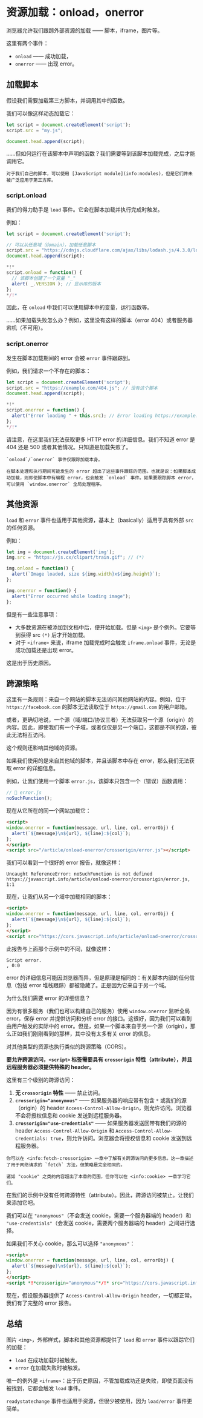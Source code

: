 # 资源加载：onload，onerror

浏览器允许我们跟踪外部资源的加载 —— 脚本，iframe，图片等。

这里有两个事件：

- `onload` —— 成功加载，
- `onerror` —— 出现 error。

## 加载脚本

假设我们需要加载第三方脚本，并调用其中的函数。

我们可以像这样动态加载它：

```js
let script = document.createElement('script');
script.src = "my.js";

document.head.append(script);
```

……但如何运行在该脚本中声明的函数？我们需要等到该脚本加载完成，之后才能调用它。

```smart
对于我们自己的脚本，可以使用 [JavaScript module](info:modules)，但是它们并未被广泛应用于第三方库。
```

### script.onload

我们的得力助手是 `load` 事件。它会在脚本加载并执行完成时触发。

例如：

```js run untrusted
let script = document.createElement('script');

// 可以从任意域（domain），加载任意脚本
script.src = "https://cdnjs.cloudflare.com/ajax/libs/lodash.js/4.3.0/lodash.js"
document.head.append(script);

*!*
script.onload = function() {
  // 该脚本创建了一个变量 "_"
  alert( _.VERSION ); // 显示库的版本
};
*/!*
```

因此，在 `onload` 中我们可以使用脚本中的变量，运行函数等。

……如果加载失败怎么办？例如，这里没有这样的脚本（error 404）或者服务器宕机（不可用）。

### script.onerror

发生在脚本加载期间的 error 会被 `error` 事件跟踪到。

例如，我们请求一个不存在的脚本：

```js run
let script = document.createElement('script');
script.src = "https://example.com/404.js"; // 没有这个脚本
document.head.append(script);

*!*
script.onerror = function() {
  alert("Error loading " + this.src); // Error loading https://example.com/404.js
};
*/!*
```

请注意，在这里我们无法获取更多 HTTP error 的详细信息。我们不知道 error 是 404 还是 500 或者其他情况。只知道是加载失败了。

```warn
`onload`/`onerror` 事件仅跟踪加载本身。

在脚本处理和执行期间可能发生的 error 超出了这些事件跟踪的范围。也就是说：如果脚本成功加载，则即使脚本中有编程 error，也会触发 `onload` 事件。如果要跟踪脚本 error，可以使用 `window.onerror` 全局处理程序。
```

## 其他资源

`load` 和 `error` 事件也适用于其他资源，基本上（basically）适用于具有外部 `src` 的任何资源。

例如：

```js run
let img = document.createElement('img');
img.src = "https://js.cx/clipart/train.gif"; // (*)

img.onload = function() {
  alert(`Image loaded, size ${img.width}x${img.height}`);
};

img.onerror = function() {
  alert("Error occurred while loading image");
};
```

但是有一些注意事项：

- 大多数资源在被添加到文档中后，便开始加载。但是 `<img>` 是个例外。它要等到获得 src `(*)` 后才开始加载。
- 对于 `<iframe>` 来说，iframe 加载完成时会触发 `iframe.onload` 事件，无论是成功加载还是出现 error。

这是出于历史原因。

## 跨源策略

这里有一条规则：来自一个网站的脚本无法访问其他网站的内容。例如，位于 `https://facebook.com` 的脚本无法读取位于 `https://gmail.com` 的用户邮箱。

或者，更确切地说，一个源（域/端口/协议三者）无法获取另一个源（origin）的内容。因此，即使我们有一个子域，或者仅仅是另一个端口，这都是不同的源，彼此无法相互访问。

这个规则还影响其他域的资源。

如果我们使用的是来自其他域的脚本，并且该脚本中存在 error，那么我们无法获取 error 的详细信息。

例如，让我们使用一个脚本 `error.js`，该脚本只包含一个（错误）函数调用：
```js
// 📁 error.js
noSuchFunction();
```

现在从它所在的同一个网站加载它：

```html run height=0
<script>
window.onerror = function(message, url, line, col, errorObj) {
  alert(`${message}\n${url}, ${line}:${col}`);
};
</script>
<script src="/article/onload-onerror/crossorigin/error.js"></script>
```

我们可以看到一个很好的 error 报告，就像这样：

```
Uncaught ReferenceError: noSuchFunction is not defined
https://javascript.info/article/onload-onerror/crossorigin/error.js, 1:1
```

现在，让我们从另一个域中加载相同的脚本：

```html run height=0
<script>
window.onerror = function(message, url, line, col, errorObj) {
  alert(`${message}\n${url}, ${line}:${col}`);
};
</script>
<script src="https://cors.javascript.info/article/onload-onerror/crossorigin/error.js"></script>
```

此报告与上面那个示例中的不同，就像这样：

```
Script error.
, 0:0
```

error 的详细信息可能因浏览器而异，但是原理是相同的：有关脚本内部的任何信息（包括 error 堆栈跟踪）都被隐藏了。正是因为它来自于另一个域。

为什么我们需要 error 的详细信息？

因为有很多服务（我们也可以构建自己的服务）使用 `window.onerror` 监听全局 error，保存 error 并提供访问和分析 error 的接口。这很好，因为我们可以看到由用户触发的实际中的 error。但是，如果一个脚本来自于另一个源（origin），那么正如我们刚刚看到的那样，其中没有太多有关 error 的信息。

对其他类型的资源也执行类似的跨源策略（CORS）。

**要允许跨源访问，`<script>` 标签需要具有 `crossorigin` 特性（attribute），并且远程服务器必须提供特殊的 header。**

这里有三个级别的跨源访问：

1. **无 `crossorigin` 特性** —— 禁止访问。
2. **`crossorigin="anonymous"`** —— 如果服务器的响应带有包含 `*` 或我们的源（origin）的 header `Access-Control-Allow-Origin`，则允许访问。浏览器不会将授权信息和 cookie 发送到远程服务器。
3. **`crossorigin="use-credentials"`** —— 如果服务器发送回带有我们的源的 header `Access-Control-Allow-Origin` 和 `Access-Control-Allow-Credentials: true`，则允许访问。浏览器会将授权信息和 cookie 发送到远程服务器。

```smart
你可以在 <info:fetch-crossorigin> 一章中了解有关跨源访问的更多信息。这一章描述了用于网络请求的 `fetch` 方法，但策略是完全相同的。

诸如 "cookie" 之类的内容超出了本章的范围，但你可以在 <info:cookie> 一章学习它们。
```

在我们的示例中没有任何跨源特性（attribute）。因此，跨源访问被禁止。让我们来添加它吧。

我们可以在 `"anonymous"`（不会发送 cookie，需要一个服务器端的 header）和 `"use-credentials"`（会发送 cookie，需要两个服务器端的 header）之间进行选择。

如果我们不关心 cookie，那么可以选择 `"anonymous"`：

```html run height=0
<script>
window.onerror = function(message, url, line, col, errorObj) {
  alert(`${message}\n${url}, ${line}:${col}`);
};
</script>
<script *!*crossorigin="anonymous"*/!* src="https://cors.javascript.info/article/onload-onerror/crossorigin/error.js"></script>
```

现在，假设服务器提供了 `Access-Control-Allow-Origin` header，一切都正常。我们有了完整的 error 报告。

## 总结

图片 `<img>`，外部样式，脚本和其他资源都提供了 `load` 和 `error` 事件以跟踪它们的加载：

- `load` 在成功加载时被触发。
- `error` 在加载失败时被触发。

唯一的例外是 `<iframe>`：出于历史原因，不管加载成功还是失败，即使页面没有被找到，它都会触发 `load` 事件。

`readystatechange` 事件也适用于资源，但很少被使用，因为 `load/error` 事件更简单。
